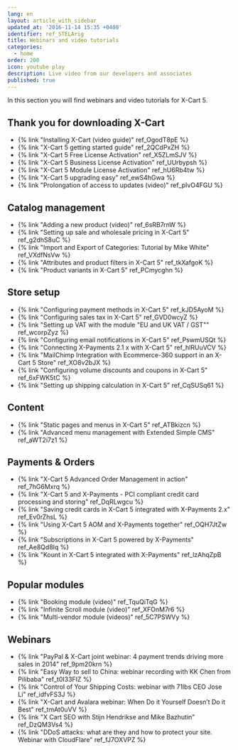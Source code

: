 ```yaml
---
lang: en
layout: article_with_sidebar
updated_at: '2016-11-14 15:35 +0400'
identifier: ref_STELArig
title: Webinars and video tutorials
categories:
  - home
order: 200
icon: youtube play
description: Live video from our developers and associates
published: true
---
```


In this section you will find webinars and video tutorials for X-Cart 5.

## Thank you for downloading X-Cart

*   {% link "Installing X-Cart (video guide)" ref_OgodT8pE %}
*   {% link "X-Cart 5 getting started guide" ref_2QCdPxZH %}
*   {% link "X-Cart 5 Free License Activation" ref_X5ZLmSJV %}
*   {% link "X-Cart 5 Business License Activation" ref_UUrbypsh %}
*   {% link "X-Cart 5 Module License Activation" ref_hU6Rb4tw %}
*   {% link "X-Cart 5 upgrading easy" ref_ewS4hGwa %}
*   {% link "Prolongation of access to updates (video)" ref_pIvO4FGU %}

## Catalog management

*   {% link "Adding a new product (video)" ref_6sRB7rnW %}
*   {% link "Setting up sale and wholesale pricing in X-Cart 5" ref_g2dhS8uC %}
*   {% link "Import and Export of Categories: Tutorial by Mike White" ref_VXdfNsVw %}
*   {% link "Attributes and product filters in X-Cart 5" ref_tkXafgoK %}
*   {% link "Product variants in X-Cart 5" ref_PCmycghn %}

## Store setup

*   {% link "Configuring payment methods in X-Cart 5" ref_kJD5AyoM %}
*   {% link "Configuring sales tax in X-Cart 5" ref_GVD0wcyZ %}
*   {% link "Setting up VAT with the module "EU and UK VAT / GST"" ref_wcorpZyz %}
*   {% link "Configuring email notifications in X-Cart 5" ref_PswmUSQt %}
*   {% link "Connecting X-Payments 2.1 x with X-Cart 5" ref_hlRUuVCV %}
*   {% link "MailChimp Integration with Ecommerce-360 support in an X-Cart 5 Store" ref_XO8v2bJX %}
*   {% link "Configuring volume discounts and coupons in X-Cart 5" ref_6xFWK5tC %}
*   {% link "Setting up shipping calculation in X-Cart 5" ref_CqSUSq61 %}

## Content

*   {% link "Static pages and menus in X-Cart 5" ref_ATBkizcn %}
*   {% link "Advanced menu management with Extended Simple CMS" ref_aWT2i7z1 %}

## Payments & Orders

*   {% link "X-Cart 5 Advanced Order Management in action" ref_7hG6Mxrq %}
*   {% link "X-Cart 5 and X-Payments - PCI compliant credit card processing and storing" ref_DqRLwgcu %}
*   {% link "Saving credit cards in X-Cart 5 integrated with X-Payments 2.x" ref_Ev0rZhsL %}
*   {% link "Using X-Cart 5 AOM and X-Payments together" ref_OQH7JtZw %}
*   {% link "Subscriptions in X-Cart 5 powered by X-Payments" ref_Ae8Qd8lq %}
*   {% link "Kount in X-Cart 5 integrated with X-Payments" ref_lzAhqZpB %}

## Popular modules

*   {% link "Booking module (video)" ref_TquQiTqG %}
*   {% link "Infinite Scroll module (video)" ref_XFOnM7r6 %}
*   {% link "Multi-vendor module (videos)" ref_5C7PSWVy %}

## Webinars

*   {% link "PayPal & X-Cart joint webinar: 4 payment trends driving more sales in 2014" ref_9pm20krn %}
*   {% link "Easy Way to sell to China: webinar recording with KK Chen from Pilibaba" ref_t0I33FIZ %}
*   {% link "Control of Your Shipping Costs: webinar with 71lbs CEO Jose Li" ref_idfvFS3J %}
*   {% link "X-Cart and Avalara webinar: When Do it Yourself Doesn’t Do it Best" ref_tmAt0uVV %}
*   {% link "X Cart SEO with Stijn Hendrikse and Mike Bazhutin" ref_DzQM3Vs4 %}
*   {% link "DDoS attacks: what are they and how to protect your site. Webinar with CloudFlare" ref_fJ7OXVPZ %}

